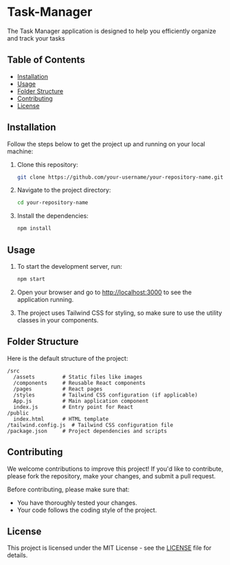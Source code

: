 # Task-Manager 

The Task Manager application is designed to help you efficiently organize and track your tasks

## Table of Contents

- [Installation](#installation)
- [Usage](#usage)
- [Folder Structure](#folder-structure)
- [Contributing](#contributing)
- [License](#license)

## Installation

Follow the steps below to get the project up and running on your local machine:

1. Clone this repository:

   ```bash
   git clone https://github.com/your-username/your-repository-name.git
   ```

2. Navigate to the project directory:

   ```bash
   cd your-repository-name
   ```

3. Install the dependencies:

   ```bash
   npm install
   ```

## Usage

1. To start the development server, run:

   ```bash
   npm start
   ```

2. Open your browser and go to [http://localhost:3000](http://localhost:3000) to see the application running.

3. The project uses Tailwind CSS for styling, so make sure to use the utility classes in your components.

## Folder Structure

Here is the default structure of the project:

```
/src
  /assets         # Static files like images
  /components     # Reusable React components
  /pages          # React pages
  /styles         # Tailwind CSS configuration (if applicable)
  App.js          # Main application component
  index.js        # Entry point for React
/public
  index.html      # HTML template
/tailwind.config.js  # Tailwind CSS configuration file
/package.json     # Project dependencies and scripts
```

## Contributing

We welcome contributions to improve this project! If you'd like to contribute, please fork the repository, make your changes, and submit a pull request.

Before contributing, please make sure that:

- You have thoroughly tested your changes.
- Your code follows the coding style of the project.

## License

This project is licensed under the MIT License - see the [LICENSE](LICENSE) file for details.
